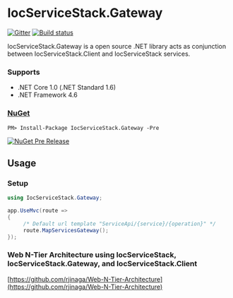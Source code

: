 # IocServiceStack.Gateway

[![Gitter](https://badges.gitter.im/IocServiceStack/Lobby.svg)](https://gitter.im/IocServiceStack/IocServiceStack)  [![Build status](https://ci.appveyor.com/api/projects/status/j66x0ogt0m0vy55v/branch/master?svg=true)](https://ci.appveyor.com/project/rjinaga/iocservicestack-gateway/branch/master)

IocServiceStack.Gateway is a open source .NET library acts as conjunction between IocServiceStack.Client and IocServiceStack services.


### Supports
- .NET Core 1.0 (.NET Standard 1.6)
- .NET Framework 4.6


### [NuGet](https://www.nuget.org/packages/IocServiceStack.Gateway/)
```
PM> Install-Package IocServiceStack.Gateway -Pre
```
[![NuGet Pre Release](https://img.shields.io/badge/nuget-Pre%20Release-yellow.svg)](https://www.nuget.org/packages/IocServiceStack.Gateway/)


## Usage

### Setup

```c#
using IocServiceStack.Gateway;

app.UseMvc(route =>
{
     /* Default url template "ServiceApi/{service}/{operation}" */	
     route.MapServicesGateway();
});

```

### Web N-Tier Architecture using IocServiceStack, IocServiceStack.Gateway, and IocServiceStack.Client 

[https://github.com/rjinaga/Web-N-Tier-Architecture](https://github.com/rjinaga/Web-N-Tier-Architecture)






